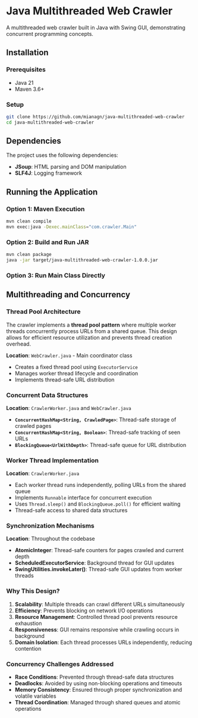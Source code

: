 # Java Multithreaded Web Crawler

A multithreaded web crawler built in Java with Swing GUI, demonstrating concurrent programming concepts.

## Installation

### Prerequisites
- Java 21
- Maven 3.6+

### Setup
```bash
git clone https://github.com/mianagn/java-multithreaded-web-crawler
cd java-multithreaded-web-crawler
```

## Dependencies

The project uses the following dependencies:
- **JSoup**: HTML parsing and DOM manipulation
- **SLF4J**: Logging framework


## Running the Application

### Option 1: Maven Execution
```bash
mvn clean compile
mvn exec:java -Dexec.mainClass="com.crawler.Main"
```

### Option 2: Build and Run JAR
```bash
mvn clean package
java -jar target/java-multithreaded-web-crawler-1.0.0.jar
```

### Option 3: Run Main Class Directly


## Multithreading and Concurrency

### Thread Pool Architecture
The crawler implements a **thread pool pattern** where multiple worker threads concurrently process URLs from a shared queue. This design allows for efficient resource utilization and prevents thread creation overhead.

**Location**: `WebCrawler.java` - Main coordinator class
- Creates a fixed thread pool using `ExecutorService`
- Manages worker thread lifecycle and coordination
- Implements thread-safe URL distribution

### Concurrent Data Structures
**Location**: `CrawlerWorker.java` and `WebCrawler.java`
- **`ConcurrentHashMap<String, CrawledPage>`**: Thread-safe storage of crawled pages
- **`ConcurrentHashMap<String, Boolean>`**: Thread-safe tracking of seen URLs
- **`BlockingQueue<UrlWithDepth>`**: Thread-safe queue for URL distribution

### Worker Thread Implementation
**Location**: `CrawlerWorker.java`
- Each worker thread runs independently, polling URLs from the shared queue
- Implements `Runnable` interface for concurrent execution
- Uses `Thread.sleep()` and `BlockingQueue.poll()` for efficient waiting
- Thread-safe access to shared data structures

### Synchronization Mechanisms
**Location**: Throughout the codebase
- **AtomicInteger**: Thread-safe counters for pages crawled and current depth
- **ScheduledExecutorService**: Background thread for GUI updates
- **SwingUtilities.invokeLater()**: Thread-safe GUI updates from worker threads

### Why This Design?
1. **Scalability**: Multiple threads can crawl different URLs simultaneously
2. **Efficiency**: Prevents blocking on network I/O operations
3. **Resource Management**: Controlled thread pool prevents resource exhaustion
4. **Responsiveness**: GUI remains responsive while crawling occurs in background
5. **Domain Isolation**: Each thread processes URLs independently, reducing contention

### Concurrency Challenges Addressed
- **Race Conditions**: Prevented through thread-safe data structures
- **Deadlocks**: Avoided by using non-blocking operations and timeouts
- **Memory Consistency**: Ensured through proper synchronization and volatile variables
- **Thread Coordination**: Managed through shared queues and atomic operations

